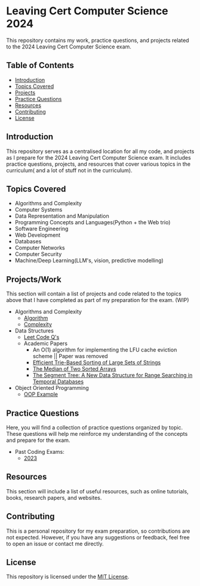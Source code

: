 # Leaving Cert Computer Science 2024

This repository contains my work, practice questions, and projects related to the 2024 Leaving Cert Computer Science exam.

## Table of Contents

- [Introduction](#introduction)
- [Topics Covered](#topics-covered)
- [Projects](#projects)
- [Practice Questions](#practice-questions)
- [Resources](#resources)
- [Contributing](#contributing)
- [License](#license)

## Introduction

This repository serves as a centralised location for all my code, and projects as I prepare for the 2024 Leaving Cert Computer Science exam. It includes practice questions, projects, and resources that cover various topics in the curriculum( and a lot of stuff not in the curriculum).

## Topics Covered

- Algorithms and Complexity
- Computer Systems
- Data Representation and Manipulation
- Programming Concepts and Languages(Python + the Web trio)
- Software Engineering
- Web Development
- Databases
- Computer Networks
- Computer Security
- Machine/Deep Learning(LLM's, vision, predictive modelling)

## Projects/Work

This section will contain a list of projects and code related to the topics above that I have completed as part of my preparation for the exam. (WIP)

- Algorithms and Complexity
  - [Algorithm](Algorithms)
  - [Complexity](Complexity)
- Data Structures
  - [Leet Code Q's](Data_Structures)
  - Academic Papers
    - An O(1) algorithm for implementing the LFU cache eviction scheme || Paper was removed
    - [Efficient Trie-Based Sorting of Large Sets of Strings](https://dl.acm.org/doi/10.5555/314161.314321)
    - [The Median of Two Sorted Arrays](https://dl.acm.org/doi/10.1145/6617.6628)
    - [The Segment Tree: A New Data Structure for Range Searching in Temporal Databases](https://dl.acm.org/doi/10.1145/115790.115816)
- Object Oriented Programming
   - [OOP Example](OOP.py)

## Practice Questions

Here, you will find a collection of practice questions organized by topic. These questions will help me reinforce my understanding of the concepts and prepare for the exam.

- Past Coding Exams:
  - [2023](LCCS_PQ/2023)
    
## Resources

This section will include a list of useful resources, such as online tutorials, books, research papers, and websites.

## Contributing

This is a personal repository for my exam preparation, so contributions are not expected. However, if you have any suggestions or feedback, feel free to open an issue or contact me directly.

## License

This repository is licensed under the [MIT License](LICENSE).

